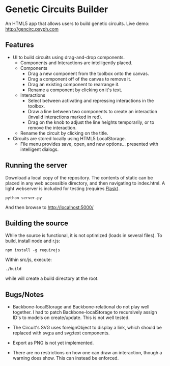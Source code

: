 Genetic Circuits Builder
=====================
An HTML5 app that allows users to build genetic circuits. Live demo: http://gencirc.psyph.com

Features
--------
 - UI to build circuits using drag-and-drop components.
    - Components and Interactions are intelligently placed.
    - Components
      -  Drag a new component from the toolbox onto the canvas.
      -  Drag a component off of the canvas to remove it.
      -  Drag an existing component to rearrange it.
      -  Rename a component by clicking on it's text.
    - Interactions
      -  Select between activating and repressing interactions in the toolbox.
      -  Draw a line between two components to create an interaction (invalid interactions marked in red).
      -  Drag on the knob to adjust the line heights temporarily, or to remove the interaction.
    -  Rename the circuit by clicking on the title.
 - Circuits are stored locally using HTML5 LocalStorage.
    - File menu provides save, open, and new options... presented with intelligent dialogs. 

Running the server
------------------
Download a local copy of the repository. The contents of static can be placed in any 
web accessible directory, and then navigating to index.html. A light webserver is
included for testing (requires [Flask](http://flask.pocoo.org/)). 

    python server.py
    
And then browse to [http://localhost:5000/](http://localhost:5000/)

Building the source
-------------------
While the source is functional, it is not optimized (loads in several files). To build,
install node and  r.js:

    npm install -g requirejs

Within src/js, execute:

    ./build

while will create a build directory at the root.

Bugs/Notes
-----
 - Backbone-localStorage and Backbone-relational do not play well together.
   I had to patch Backbone-localStorage to recursively assign ID's to models on create/update. This is not well tested.

 - The Circuit's SVG uses foreignObject to display a link, which should be replaced with svg:a and svg:text components.

 - Export as PNG is not yet implemented.

 - There are no restrictions on how one can draw an interaction, though a warning does show. This can instead be enforced.




